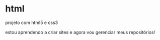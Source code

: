 # html
 projeto com html5 e css3

 estou aprendendo a criar sites e agora vou gerenciar meus repositórios!
